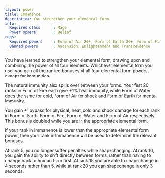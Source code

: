 ```yaml
---
layout: power
title: Immanence
description: You strengthen your elemental form.
info:
  Required class      : Mage
  Power sphere        : Belief
reqs:
  Required powers     : Form of Air 20+, Form of Earth 20+, Form of Fire 20+ or Form of Water 20+
  Banned powers       : Ascension, Enlightenment and Transcendence
---
```


You have learned to strengthen your elemental form, drawing upon and combining
the power of all four elements.  Whichever elemental form you use, you gain all
the ranked bonuses of all four elemental form powers, except for immunities.

The natural immunity also spills over between your forms.  Your first 20 ranks
in Form of Fire each give +1% heat immunity, while Form of Water does the same
for cold, Form of Air for shock and Form of Earth for mental immunity.

You gain +1 bypass for physical, heat, cold and shock damage for each rank in
Form of Earth, Form of Fire, Form of Water and Form of Air respectively.  This
bonus is doubled while you are in the appropriate elemental form.

If your rank in Immanence is lower than the appropriate elemental form power,
then your rank in Immanence will be used to determine the relevant bonuses.

At rank 5, you no longer suffer penalties while shapechanging.  At rank 10,
you gain the ability to shift directly between forms, rather than having to
change back to human form first.  At rank 15 you are able to shapechange in 4
seconds rather than 5, while at rank 20 you can shapechange in only 3 seconds.
